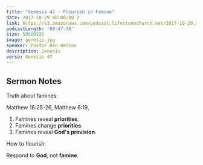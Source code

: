 ```yaml
---
title: "Genesis 47 - Flourish in Famine"
date: 2017-10-29 00:00:00 Z
link: https://s3.amazonaws.com/podcast.lifestonechurch.net/2017-10-29.mp3
podcastLength: '00:47:36'
size: 50500225
image: genesis.jpg
speaker: Pastor Ben Helton
description: Genesis
verse: Genesis 47
---
```


## Sermon Notes

Truth about famines:

Matthew 16:25-26, Matthew 6:19,

1. Famines reveal **priorities**.
2. Famines change **priorities**.
3. Famines reveal **God's provision**.

How to flourish:

Respond to **God**, not **famine**.

